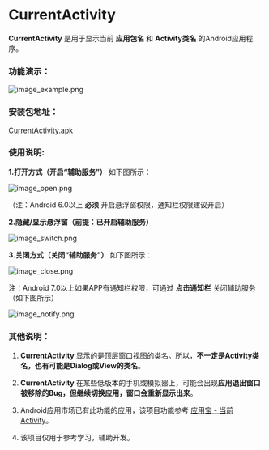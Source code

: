 # CurrentActivity

**CurrentActivity** 是用于显示当前 **应用包名** 和 **Activity类名** 的Android应用程序。

### 功能演示：

![image_example.png](https://github.com/sinawangnan7/CurrentActivity/blob/master/app/image/image_example.png)

### 安装包地址：

[CurrentActivity.apk](https://github.com/sinawangnan7/CurrentActivity/blob/master/CurrentActivity.apk)

### 使用说明:

**1.打开方式（开启“辅助服务”）** 如下图所示：

![image_open.png](https://github.com/sinawangnan7/CurrentActivity/blob/master/app/image/image_open.png)

（注：Android 6.0以上 **必须** 开启悬浮窗权限，通知栏权限建议开启）

**2.隐藏/显示悬浮窗（前提：已开启辅助服务）**

![image_switch.png](https://github.com/sinawangnan7/CurrentActivity/blob/master/app/image/image_switch.png)

**3.关闭方式（关闭“辅助服务”）** 如下图所示：

![image_close.png](https://github.com/sinawangnan7/CurrentActivity/blob/master/app/image/image_close.png)

注：Android 7.0以上如果APP有通知栏权限，可通过 **点击通知栏** 关闭辅助服务（如下图所示）

![image_notify.png](https://github.com/sinawangnan7/CurrentActivity/blob/master/app/image/image_notify.png)

### 其他说明：

1. **CurrentActivity** 显示的是顶层窗口视图的类名。所以，**不一定是Activity类名，也有可能是Dialog或View的类名**。

2. **CurrentActivity** 在某些低版本的手机或模拟器上，可能会出现**应用退出窗口被移除的Bug，但继续切换应用，窗口会重新显示出来**。

3. Android应用市场已有此功能的应用，该项目功能参考 [应用宝 - 当前Activity](http://sj.qq.com/myapp/search.htm?kw=%E5%BD%93%E5%89%8DActiity)。

4. 该项目仅用于参考学习，辅助开发。
